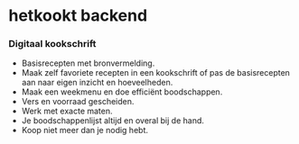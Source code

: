 # hetkookt backend

### Digitaal kookschrift

- Basisrecepten met bronvermelding.
- Maak zelf favoriete recepten in een kookschrift of pas de basisrecepten aan naar eigen inzicht en hoeveelheden.
- Maak een weekmenu en doe efficiënt boodschappen.
- Vers en voorraad gescheiden.
- Werk met exacte maten.
- Je boodschappenlijst altijd en overal bij de hand.
- Koop niet meer dan je nodig hebt.
